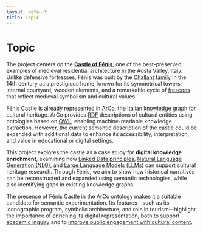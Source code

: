 ```yaml
---
layout: default
title: Topic
---
```


# Topic

The project centers on the **[Castle of Fénis](https://en.wikipedia.org/wiki/F%C3%A9nis_Castle)**, one of the best-preserved examples of medieval residential architecture in the Aosta Valley, Italy. Unlike defensive fortresses, Fénis was built by the [Challant family](https://it.wikipedia.org/wiki/Challant_(famiglia)) in the 14th century as a prestigious home, known for its symmetrical towers, internal courtyard, wooden elements, and a remarkable cycle of [frescoes](https://en.wikipedia.org/wiki/Fresco) that reflect medieval symbolism and cultural values.

Fénis Castle is already represented in [ArCo](https://w3id.org/arco), the Italian [knowledge graph](https://en.wikipedia.org/wiki/Knowledge_graph) for cultural heritage. ArCo provides [RDF](https://en.wikipedia.org/wiki/Resource_Description_Framework) descriptions of cultural entities using ontologies based on [OWL](https://en.wikipedia.org/wiki/Web_Ontology_Language), enabling machine-readable knowledge extraction. However, the current semantic description of the castle could be expanded with additional data to enhance its accessibility, interpretation, and value in educational or digital settings.

This project explores the castle as a case study for **digital knowledge enrichment**, examining how [Linked Data principles](https://en.wikipedia.org/wiki/Linked_data), [Natural Language Generation (NLG)](https://en.wikipedia.org/wiki/Natural-language_generation), and [Large Language Models (LLMs)](https://en.wikipedia.org/wiki/Large_language_model) can support cultural heritage research. Through Fénis, we aim to show how historical narratives can be reconstructed and expanded using semantic technologies, while also identifying gaps in existing knowledge graphs.

The presence of Fénis Castle in the [ArCo ontology](https://w3id.org/arco/ontology) makes it a suitable candidate for semantic experimentation. Its features—such as its iconographic program, symbolic architecture, and role in tourism—highlight the importance of enriching its digital representation, both to support <u>academic inquiry</u> and to <u>improve public engagement with cultural content</u>.
